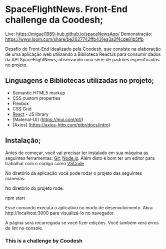 # SpaceFlightNews. Front-End challenge da Coodesh;

Live: https://miguel1989-hub.github.io/spaceNewsApp/
Demonstração: https://www.loom.com/share/be2627742ffb431ea3a2f4cde81b5ffb

Desafio de Front-End idealizado pela Coodesh, que consiste na elaboração de uma aplicação web utilizando a Biblioteca ReactJs para consumir dados da API SpaceFlightNews, observando uma série de padrões especificados no projeto. 

## Linguagens e Bibliotecas utilizadas no projeto;

- Semantic HTML5 markup
- CSS custom properties
- Flexbox
- CSS Grid
- [React](https://reactjs.org/) - JS library
- [Material-UI] (https://mui.com/pt/)
- [Axios] (https://axios-http.com/ptbr/docs/intro)


## Instalação;

Antes de começar, você vai precisar ter instalado em sua máquina as seguintes ferramentas:
[Git](https://git-scm.com), [Node.js](https://nodejs.org/en/). 
Além disto é bom ter um editor para trabalhar com o código como [VSCode](https://code.visualstudio.com/)

No diretório da aplicação você pode rodar o projeto das seguintes maneiras:

No diretório do projeto rode:

npm start

Esse comando executa o aplicativo no modo de desenvolvimento.
Abra http://localhost:3000 para visualizá-lo no navegador.

A página será recarregada se você fizer edições.
Você também verá erros de lint no console.



### This is a challenge by Coodesh
